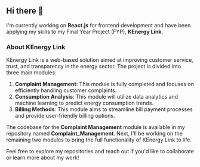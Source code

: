 ## Hi there 👋

I'm currently working on **React.js** for frontend development and have been applying my skills to my Final Year Project (FYP), **KEnergy Link**.  

### About KEnergy Link  
KEnergy Link is a web-based solution aimed at improving customer service, trust, and transparency in the energy sector. The project is divided into three main modules:  
1. **Complaint Management**: This module is fully completed and focuses on efficiently handling customer complaints.  
2. **Consumption Analysis**: This module will utilize data analytics and machine learning to predict energy consumption trends.  
3. **Billing Methods**: This module aims to streamline bill payment processes and provide user-friendly billing options.  

The codebase for the **Complaint Management** module is available in my repository named **Complaint_Management**. Next, I'll be working on the remaining two modules to bring the full functionality of KEnergy Link to life.  

Feel free to explore my repositories and reach out if you'd like to collaborate or learn more about my work!  


<!--
**SalehaZainab/SalehaZainab** is a ✨ _special_ ✨ repository because its `README.md` (this file) appears on your GitHub profile.

Here are some ideas to get you started:

- 🔭 I’m currently working on ...
- 🌱 I’m currently learning ...
- 👯 I’m looking to collaborate on ...
- 🤔 I’m looking for help with ...
- 💬 Ask me about ...
- 📫 How to reach me: ...
- 😄 Pronouns: ...
- ⚡ Fun fact: ...
-->
